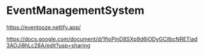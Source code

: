 # EventManagementSystem

https://eventooze.netlify.app/  

https://docs.google.com/document/d/1fjoPjnD8SXp9d6jODyGCilbcNRETiad3AOJj8hLc28A/edit?usp=sharing
